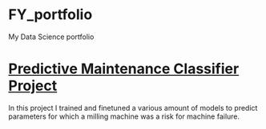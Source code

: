 # FY_portfolio
My Data Science portfolio


# [Predictive Maintenance Classifier Project](https://github.com/fatinys/Predictive-Maintenance-Classifier)
In this project I trained and finetuned a various amount of models to predict parameters for which a milling machine was a risk for machine failure. 


